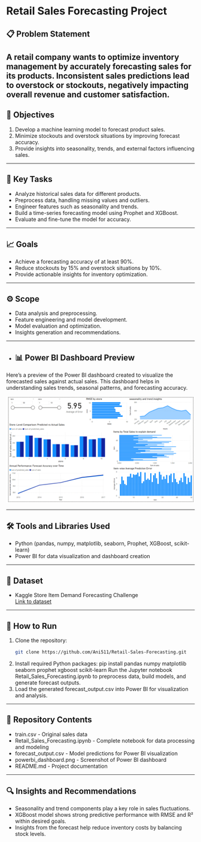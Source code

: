 # Retail Sales Forecasting Project

## 📋 Problem Statement
A retail company wants to optimize inventory management by accurately forecasting sales for its products. Inconsistent sales predictions lead to overstock or stockouts, negatively impacting overall revenue and customer satisfaction.
----

## 🎯 Objectives
1. Develop a machine learning model to forecast product sales.
2. Minimize stockouts and overstock situations by improving forecast accuracy.
3. Provide insights into seasonality, trends, and external factors influencing sales.
----

## 🔑 Key Tasks
- Analyze historical sales data for different products.
- Preprocess data, handling missing values and outliers.
- Engineer features such as seasonality and trends.
- Build a time-series forecasting model using Prophet and XGBoost.
- Evaluate and fine-tune the model for accuracy.
----

## 📈 Goals
- Achieve a forecasting accuracy of at least 90%.
- Reduce stockouts by 15% and overstock situations by 10%.
- Provide actionable insights for inventory optimization.
----

## ⚙️ Scope
- Data analysis and preprocessing.
- Feature engineering and model development.
- Model evaluation and optimization.
- Insights generation and recommendations.
----

- ## 📊 Power BI Dashboard Preview

Here’s a preview of the Power BI dashboard created to visualize the forecasted sales against actual sales. This dashboard helps in understanding sales trends, seasonal patterns, and forecasting accuracy.

![Power BI Dashboard](Powerbi_dashboard.png)

----

## 🛠️ Tools and Libraries Used
- Python (pandas, numpy, matplotlib, seaborn, Prophet, XGBoost, scikit-learn)
- Power BI for data visualization and dashboard creation

----
## 📂 Dataset
- Kaggle Store Item Demand Forecasting Challenge  
  [Link to dataset](https://www.kaggle.com/competitions/store-item-demand-forecasting)

---- 

## 🚀 How to Run
1. Clone the repository:
   ```bash
   git clone https://github.com/Ani511/Retail-Sales-Forecasting.git
2. Install required Python packages:
    pip install pandas numpy matplotlib seaborn prophet xgboost scikit-learn
    Run the Jupyter notebook Retail_Sales_Forecasting.ipynb to preprocess data, build models, and generate forecast outputs.
3. Load the generated forecast_output.csv into Power BI for visualization and analysis.

---- 

## 📂 Repository Contents
- train.csv - Original sales data
- Retail_Sales_Forecasting.ipynb - Complete notebook for data processing and modeling
- forecast_output.csv - Model predictions for Power BI visualization
- powerbi_dashboard.png - Screenshot of Power BI dashboard
- README.md - Project documentation

----

## 🔍 Insights and Recommendations
- Seasonality and trend components play a key role in sales fluctuations.
- XGBoost model shows strong predictive performance with RMSE and R² within desired goals.
- Insights from the forecast help reduce inventory costs by balancing stock levels.
